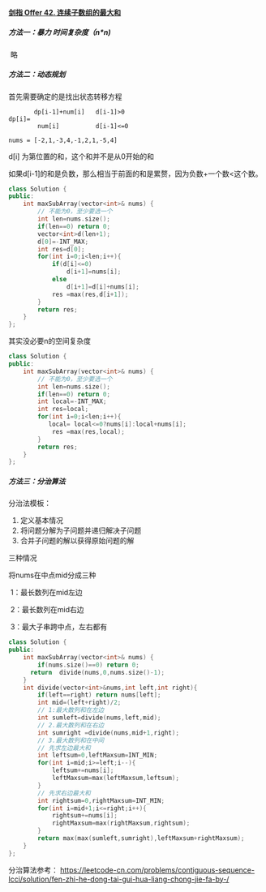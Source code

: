 #### [剑指 Offer 42. 连续子数组的最大和](https://leetcode-cn.com/problems/lian-xu-zi-shu-zu-de-zui-da-he-lcof/)

##### 方法一：暴力 时间复杂度（n*n)

​	略

##### 方法二：动态规划

首先需要确定的是找出状态转移方程

```
	   dp[i-1]+num[i]   d[i-1]>0
dp[i]=	
		num[i]          d[i-1]<=0    

```



```
nums = [-2,1,-3,4,-1,2,1,-5,4]
```

d[i] 为第位置的和，这个和并不是从0开始的和

如果d[i-1]的和是负数，那么相当于前面的和是累赘，因为负数+一个数<这个数。

```c++
class Solution {
public:
    int maxSubArray(vector<int>& nums) {
        // 不能为0，至少要选一个
        int len=nums.size();
        if(len==0) return 0;
        vector<int>d(len+1);
        d[0]=-INT_MAX;
        int res=d[0];
        for(int i=0;i<len;i++){  
            if(d[i]<=0)
                d[i+1]=nums[i];
            else 
                d[i+1]=d[i]+nums[i];
            res =max(res,d[i+1]);
        }  
        return res;
    }
};
```

其实没必要n的空间复杂度

```c++
class Solution {
public:
    int maxSubArray(vector<int>& nums) {
        // 不能为0，至少要选一个
        int len=nums.size();
        if(len==0) return 0;
        int local=-INT_MAX;
        int res=local;
        for(int i=0;i<len;i++){  
           local= local<=0?nums[i]:local+nums[i];
            res =max(res,local);
        }  
        return res;
    }
};
```

##### 方法三：分治算法

分治法模板： 

1. 定义基本情况 
2. 将问题分解为子问题并递归解决子问题 
3. 合并子问题的解以获得原始问题的解 

三种情况

将nums在中点mid分成三种

​	1：最长数列在mid左边

​	2：最长数列在mid右边

​	3：最大子串跨中点，左右都有

```c++
class Solution {
public:
    int maxSubArray(vector<int>& nums) {
        if(nums.size()==0) return 0;
      return  divide(nums,0,nums.size()-1);
    }
    int divide(vector<int>&nums,int left,int right){
        if(left==right) return nums[left];
        int mid=(left+right)/2;
        // 1:最大数列和在左边
        int sumleft=divide(nums,left,mid);
        // 2.最大数列和在右边
        int sumright =divide(nums,mid+1,right);
        // 3.最大数列和在中间
        // 先求左边最大和
        int leftsum=0,leftMaxsum=INT_MIN;
        for(int i=mid;i>=left;i--){
            leftsum+=nums[i];
            leftMaxsum=max(leftMaxsum,leftsum);
        }
        // 先求右边最大和
        int rightsum=0,rightMaxsum=INT_MIN;
        for(int i=mid+1;i<=right;i++){
            rightsum+=nums[i];
            rightMaxsum=max(rightMaxsum,rightsum);
        }
        return max(max(sumleft,sumright),leftMaxsum+rightMaxsum);
    }
};
```

分治算法参考：
https://leetcode-cn.com/problems/contiguous-sequence-lcci/solution/fen-zhi-he-dong-tai-gui-hua-liang-chong-jie-fa-by-/

